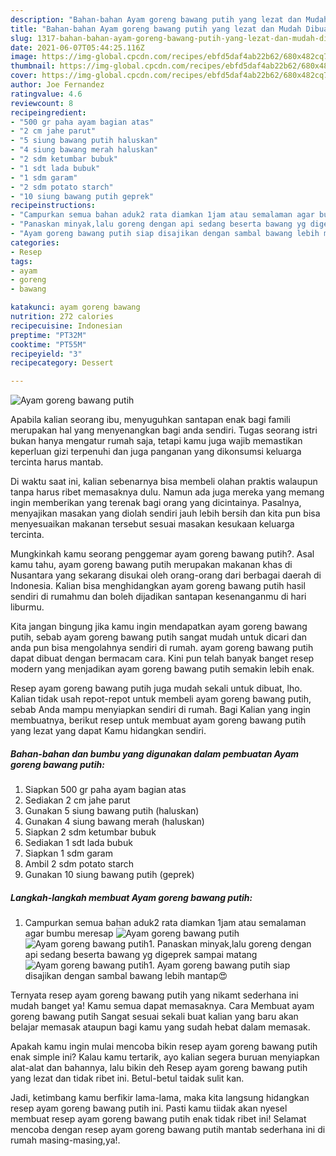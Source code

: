 ```yaml
---
description: "Bahan-bahan Ayam goreng bawang putih yang lezat dan Mudah Dibuat"
title: "Bahan-bahan Ayam goreng bawang putih yang lezat dan Mudah Dibuat"
slug: 1317-bahan-bahan-ayam-goreng-bawang-putih-yang-lezat-dan-mudah-dibuat
date: 2021-06-07T05:44:25.116Z
image: https://img-global.cpcdn.com/recipes/ebfd5daf4ab22b62/680x482cq70/ayam-goreng-bawang-putih-foto-resep-utama.jpg
thumbnail: https://img-global.cpcdn.com/recipes/ebfd5daf4ab22b62/680x482cq70/ayam-goreng-bawang-putih-foto-resep-utama.jpg
cover: https://img-global.cpcdn.com/recipes/ebfd5daf4ab22b62/680x482cq70/ayam-goreng-bawang-putih-foto-resep-utama.jpg
author: Joe Fernandez
ratingvalue: 4.6
reviewcount: 8
recipeingredient:
- "500 gr paha ayam bagian atas"
- "2 cm jahe parut"
- "5 siung bawang putih haluskan"
- "4 siung bawang merah haluskan"
- "2 sdm ketumbar bubuk"
- "1 sdt lada bubuk"
- "1 sdm garam"
- "2 sdm potato starch"
- "10 siung bawang putih geprek"
recipeinstructions:
- "Campurkan semua bahan aduk2 rata diamkan 1jam atau semalaman agar bumbu meresap"
- "Panaskan minyak,lalu goreng dengan api sedang beserta bawang yg digeprek sampai matang"
- "Ayam goreng bawang putih siap disajikan dengan sambal bawang lebih mantap😍"
categories:
- Resep
tags:
- ayam
- goreng
- bawang

katakunci: ayam goreng bawang 
nutrition: 272 calories
recipecuisine: Indonesian
preptime: "PT32M"
cooktime: "PT55M"
recipeyield: "3"
recipecategory: Dessert

---
```



![Ayam goreng bawang putih](https://img-global.cpcdn.com/recipes/ebfd5daf4ab22b62/680x482cq70/ayam-goreng-bawang-putih-foto-resep-utama.jpg)

Apabila kalian seorang ibu, menyuguhkan santapan enak bagi famili merupakan hal yang menyenangkan bagi anda sendiri. Tugas seorang istri bukan hanya mengatur rumah saja, tetapi kamu juga wajib memastikan keperluan gizi terpenuhi dan juga panganan yang dikonsumsi keluarga tercinta harus mantab.

Di waktu  saat ini, kalian sebenarnya bisa membeli olahan praktis walaupun tanpa harus ribet memasaknya dulu. Namun ada juga mereka yang memang ingin memberikan yang terenak bagi orang yang dicintainya. Pasalnya, menyajikan masakan yang diolah sendiri jauh lebih bersih dan kita pun bisa menyesuaikan makanan tersebut sesuai masakan kesukaan keluarga tercinta. 



Mungkinkah kamu seorang penggemar ayam goreng bawang putih?. Asal kamu tahu, ayam goreng bawang putih merupakan makanan khas di Nusantara yang sekarang disukai oleh orang-orang dari berbagai daerah di Indonesia. Kalian bisa menghidangkan ayam goreng bawang putih hasil sendiri di rumahmu dan boleh dijadikan santapan kesenanganmu di hari liburmu.

Kita jangan bingung jika kamu ingin mendapatkan ayam goreng bawang putih, sebab ayam goreng bawang putih sangat mudah untuk dicari dan anda pun bisa mengolahnya sendiri di rumah. ayam goreng bawang putih dapat dibuat dengan bermacam cara. Kini pun telah banyak banget resep modern yang menjadikan ayam goreng bawang putih semakin lebih enak.

Resep ayam goreng bawang putih juga mudah sekali untuk dibuat, lho. Kalian tidak usah repot-repot untuk membeli ayam goreng bawang putih, sebab Anda mampu menyiapkan sendiri di rumah. Bagi Kalian yang ingin membuatnya, berikut resep untuk membuat ayam goreng bawang putih yang lezat yang dapat Kamu hidangkan sendiri.

<!--inarticleads1-->

##### Bahan-bahan dan bumbu yang digunakan dalam pembuatan Ayam goreng bawang putih:

1. Siapkan 500 gr paha ayam bagian atas
1. Sediakan 2 cm jahe parut
1. Gunakan 5 siung bawang putih (haluskan)
1. Gunakan 4 siung bawang merah (haluskan)
1. Siapkan 2 sdm ketumbar bubuk
1. Sediakan 1 sdt lada bubuk
1. Siapkan 1 sdm garam
1. Ambil 2 sdm potato starch
1. Gunakan 10 siung bawang putih (geprek)




<!--inarticleads2-->

##### Langkah-langkah membuat Ayam goreng bawang putih:

1. Campurkan semua bahan aduk2 rata diamkan 1jam atau semalaman agar bumbu meresap
<img src="https://img-global.cpcdn.com/steps/b41acdea85457b49/160x128cq70/ayam-goreng-bawang-putih-langkah-memasak-1-foto.jpg" alt="Ayam goreng bawang putih"><img src="https://img-global.cpcdn.com/steps/ff29dfda48730b78/160x128cq70/ayam-goreng-bawang-putih-langkah-memasak-1-foto.jpg" alt="Ayam goreng bawang putih">1. Panaskan minyak,lalu goreng dengan api sedang beserta bawang yg digeprek sampai matang
<img src="https://img-global.cpcdn.com/steps/8ad4fdb06745c0de/160x128cq70/ayam-goreng-bawang-putih-langkah-memasak-2-foto.jpg" alt="Ayam goreng bawang putih">1. Ayam goreng bawang putih siap disajikan dengan sambal bawang lebih mantap😍




Ternyata resep ayam goreng bawang putih yang nikamt sederhana ini mudah banget ya! Kamu semua dapat memasaknya. Cara Membuat ayam goreng bawang putih Sangat sesuai sekali buat kalian yang baru akan belajar memasak ataupun bagi kamu yang sudah hebat dalam memasak.

Apakah kamu ingin mulai mencoba bikin resep ayam goreng bawang putih enak simple ini? Kalau kamu tertarik, ayo kalian segera buruan menyiapkan alat-alat dan bahannya, lalu bikin deh Resep ayam goreng bawang putih yang lezat dan tidak ribet ini. Betul-betul taidak sulit kan. 

Jadi, ketimbang kamu berfikir lama-lama, maka kita langsung hidangkan resep ayam goreng bawang putih ini. Pasti kamu tiidak akan nyesel membuat resep ayam goreng bawang putih enak tidak ribet ini! Selamat mencoba dengan resep ayam goreng bawang putih mantab sederhana ini di rumah masing-masing,ya!.

